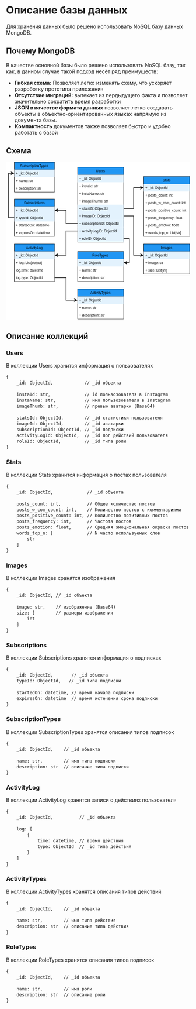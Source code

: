# Описание базы данных

Для хранения данных было решено использовать NoSQL базу данных MongoDB.

## Почему MongoDB

В качестве основной базы было решено использовать NoSQL базу, так как, в данном случае такой подход несёт ряд преимуществ:

- **Гибкая схема:** Позволяет легко изменять схему, что ускоряет разроботку прототипа приложения
- **Отсутствие миграций:** вытекает из пердыдущего факта и позволяет значительно сократить время разработки
- **JSON в качестве формата данных** позволяет легко создавать объекты в объектно-ориентированных языках напрямую из документа базы.
- **Компактность** документов также позволяет быстро и удобно работать с базой

## Схема

![Scheme](docs/schema.png)

## Описание коллекций

### Users

В коллекции Users хранится информация о пользователях

```jsonc
{
    _id: ObjectId,            // _id объекта

    instaId: str,             // id пользозователя в Instagram
    instaName: str,           // имя пользозователя в Instagram
    imageThumb: str,          // превью аватарки (Base64)

    statsId: ObjectId,        // _id статистики пользователя
    imageId: ObjectId,        // _id аватарки
    subscriptionId: ObjectId, // _id подписки
    activityLogId: ObjectId,  // _id лог действий пользователя
    roleId: ObjectId,         // _id типа роли
}
```

### Stats

В коллекции Stats хранится информация о постах пользователя

```jsonc
{
    _id: ObjectId,             // _id объекта

    posts_count: int,          // Общее количество постов
    posts_w_com_count: int,    // Количество постов с комментариями
    posts_positive_count: int, // Количество позитивных постов
    posts_frequency: int,      // Частота постов
    posts_emotion: float,      // Средняя эмоциональная окраска постов
    words_top_n: [             // N часто используемых слов
        str
    ]
}
```

### Images

В коллекции Images хранятся изображения

```jsonc
{
    _id: ObjectId, // _id объекта

    image: str,    // изображение (Base64)
    size: [        // размеры изображения
        int
    ]
}
```

### Subscriptions

В коллекции Subscriptions хранятся информация о подписках

```jsonc
{
    _id: ObjectId,       // _id объекта
    typeId: ObjectId,   // _id типа подписки

    startedOn: datetime, // время начала подписки
    expiresOn: datetime  // время истечения срока подписки
}
```

### SubscriptionTypes

В коллекции SubscriptionTypes хранятся описания типов подписок

```jsonc
{
    _id: ObjectId,    // _id объекта

    name: str,        // имя типа подписки
    description: str  // описание типа подписки
}
```

### ActivityLog

В коллекции ActivityLog хранятся записи о действиях пользователя

```jsonc
{
    _id: ObjectId,          // _id объекта

    log: [
        {
            time: datetime, // время действия
            type: ObjectId  // _id типа действия
        }
    ]
}
```

### ActivityTypes

В коллекции ActivityTypes хранятся описания типов действий

```jsonc
{
    _id: ObjectId,    // _id объекта

    name: str,        // имя типа действия
    description: str  // описание типа действия
}
```

### RoleTypes

В коллекции RoleTypes хранятся описания типов подписок

```jsonc
{
    _id: ObjectId,    // _id объекта

    name: str,        // имя роли
    description: str  // описание роли
}
```
